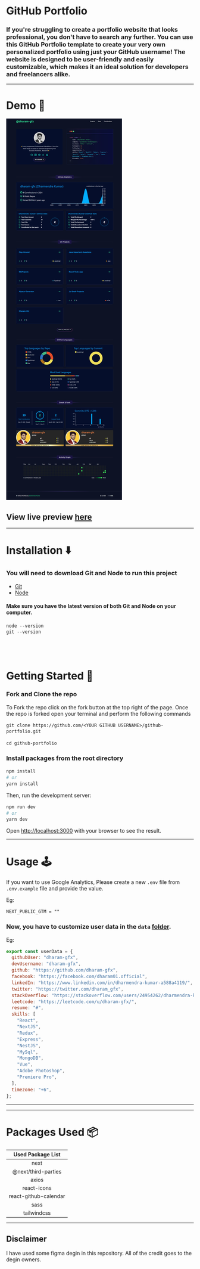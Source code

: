 # GitHub Portfolio

### If you're struggling to create a portfolio website that looks professional, you don't have to search any further. You can use this GitHub Portfolio template to create your very own personalized portfolio using just your GitHub username! The website is designed to be user-friendly and easily customizable, which makes it an ideal solution for developers and freelancers alike.

---

# Demo :movie_camera:

![httpsgithub dharam_gfx](https://raw.githubusercontent.com/dharam-gfx/github-portfolio/main/public/git.jpeg)

## View live preview [here](https://dharam-gfx.netlify.app/)

---

# Installation :arrow_down:

### You will need to download Git and Node to run this project

- [Git](https://git-scm.com/downloads)
- [Node](https://nodejs.org/en/download/)

#### Make sure you have the latest version of both Git and Node on your computer.

```
node --version
git --version
```

## <br />

# Getting Started :dart:

### Fork and Clone the repo

To Fork the repo click on the fork button at the top right of the page. Once the repo is forked open your terminal and perform the following commands

```
git clone https://github.com/<YOUR GITHUB USERNAME>/github-portfolio.git

cd github-portfolio
```

### Install packages from the root directory

```bash
npm install
# or
yarn install
```

Then, run the development server:

```bash
npm run dev
# or
yarn dev
```

Open [http://localhost:3000](http://localhost:3000) with your browser to see the result.

---

# Usage :joystick:

If you want to use Google Analytics, Please create a new `.env` file from `.env.example` file and provide the value.

Eg:

```env
NEXT_PUBLIC_GTM = ""
```

### Now, you have to customize user data in the `data` [folder](https://github.com/dharam-gfx/github-portfolio/blob/main/data/user-data.js).

Eg:

```javascript
export const userData = {
  githubUser: "dharam-gfx",
  devUsername: "dharam-gfx",
  github: "https://github.com/dharam-gfx",
  facebook: "https://facebook.com/dharam01.official",
  linkedIn: "https://www.linkedin.com/in/dharmendra-kumar-a588a4119/",
  twitter: "https://twitter.com/dharam_gfx",
  stackOverflow: "https://stackoverflow.com/users/24954262/dharmendra-kumar",
  leetcode: "https://leetcode.com/u/dharam-gfx/",
  resume: "#",
  skills: [
    "React",
    "NextJS",
    "Redux",
    "Express",
    "NestJS",
    "MySql",
    "MongoDB",
    "Vue",
    "Adobe Photoshop",
    "Premiere Pro",
  ],
  timezone: "+6",
};
```

---

---

# Packages Used :package:

|   Used Package List   |
| :-------------------: |
|         next          |
|  @next/third-parties  |
|         axios         |
|      react-icons      |
| react-github-calendar |
|         sass          |
|      tailwindcss      |

---

## Disclaimer

I have used some figma degin in this repository. All of the credit goes to the degin owners.
